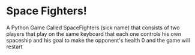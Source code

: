 # Space Fighters!
A Python Game Called SpaceFighters (sick name) that consists of two players that play on the same keyboard that each one controls his own spaceship and his goal to make the opponent's health 0 and the game will restart
